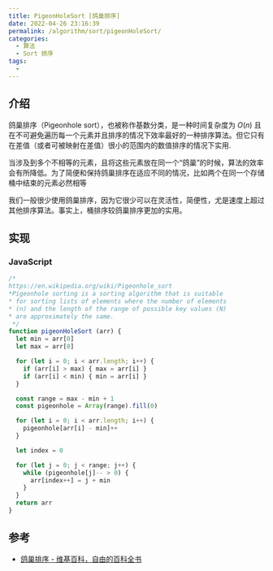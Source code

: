 ```yaml
---
title: PigeonHoleSort [鸽巢排序]
date: 2022-04-26 23:16:39
permalink: /algorithm/sort/pigeonHoleSort/
categories:
  - 算法
  - Sort 排序
tags:
  - 
---
```


## 介绍

鸽巢排序（Pigeonhole sort），也被称作基数分类，是一种时间复杂度为 ${\displaystyle O(n)}$ 且在不可避免遍历每一个元素并且排序的情况下效率最好的一种排序算法。但它只有在差值（或者可被映射在差值）很小的范围内的数值排序的情况下实用.

当涉及到多个不相等的元素，且将这些元素放在同一个“鸽巢”的时候，算法的效率会有所降低。为了简便和保持鸽巢排序在适应不同的情况，比如两个在同一个存储桶中结束的元素必然相等

我们一般很少使用鸽巢排序，因为它很少可以在灵活性，简便性，尤是速度上超过其他排序算法。事实上，桶排序较鸽巢排序更加的实用。

## 实现

### JavaScript

```js
/*
https://en.wikipedia.org/wiki/Pigeonhole_sort
*Pigeonhole sorting is a sorting algorithm that is suitable
* for sorting lists of elements where the number of elements
* (n) and the length of the range of possible key values (N)
* are approximately the same.
 */
function pigeonHoleSort (arr) {
  let min = arr[0]
  let max = arr[0]

  for (let i = 0; i < arr.length; i++) {
    if (arr[i] > max) { max = arr[i] }
    if (arr[i] < min) { min = arr[i] }
  }

  const range = max - min + 1
  const pigeonhole = Array(range).fill(0)

  for (let i = 0; i < arr.length; i++) {
    pigeonhole[arr[i] - min]++
  }

  let index = 0

  for (let j = 0; j < range; j++) {
    while (pigeonhole[j]-- > 0) {
      arr[index++] = j + min
    }
  }
  return arr
}
```

## 参考

- [鸽巢排序 - 维基百科，自由的百科全书](https://zh.wikipedia.org/wiki/%E9%B8%BD%E5%B7%A2%E6%8E%92%E5%BA%8F)
